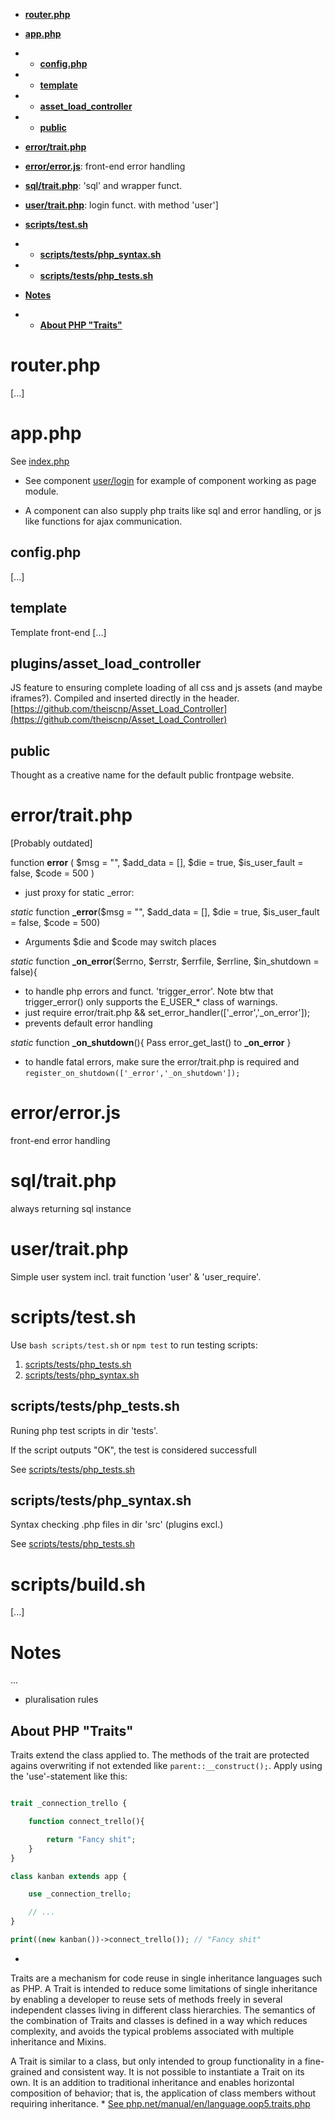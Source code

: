 


- [__router.php__](#routerphp)

- [__app.php__](#appphp)

- - [__config.php__](#configphp)

- - [__template__](#template)

- - [__asset_load_controller__](#asset_load_controller-plugin)

- - [__public__](#public)

- [__error/trait.php__](#errortraitphp)

- [__error/error.js__](#errorerrorjs): front-end error handling

- [__sql/trait.php__](#sqltraitphp): 'sql' and wrapper funct.

- [__user/trait.php__](#usertraitphp): login funct. with method 'user']

- [__scripts/test.sh__](#scriptstestsh)

- - [__scripts/tests/php_syntax.sh__](#scriptstestsphp_syntaxsh)

- - [__scripts/tests/php_tests.sh__](#scriptstestsphp_testssh)

- [__Notes__](#notes)

- - [__About PHP "Traits"__](#about-php-traits)








# router.php #

[...]






# app.php #

See [index.php](src/index.php)

 - See component [user/login](src/user/login) for example of component working as page module.

 - A component can also supply php traits like sql and error handling, or js like functions for ajax communication.


## config.php ##

[...]


## template ##

Template front-end [...]


## plugins/asset_load_controller ##

JS feature to ensuring complete loading of all css and js assets (and maybe iframes?).
Compiled and inserted directly in the header.
[https://github.com/theiscnp/Asset_Load_Controller](https://github.com/theiscnp/Asset_Load_Controller)



## public ##

Thought as a creative name for the default public frontpage website.





# error/trait.php #

[Probably outdated]

function __error__ ( $msg = "", $add_data = [], $die = true, $is_user_fault = false, $code = 500 )
- just proxy for static \_error:

*static* function __\_error__($msg = "", $add_data = [], $die = true, $is_user_fault = false, $code = 500)
- Arguments $die and $code may switch places

*static* function __\_on_error__($errno, $errstr, $errfile, $errline, $in_shutdown = false){
- to handle php errors and funct. 'trigger_error'. Note btw that trigger_error() only supports the E_USER_* class of warnings.
- just require error/trait.php && set_error_handler(['_error','\_on_error']);
- prevents default error handling

*static* function __\_on_shutdown__(){ Pass error_get_last() to __\_on_error__ }
- to handle fatal errors, make sure the error/trait.php is required and `register_on_shutdown(['_error','_on_shutdown']);`


# error/error.js #

front-end error handling





# sql/trait.php #

always returning sql instance


# user/trait.php #

Simple user system incl. trait function 'user' & 'user_require'.






# scripts/test.sh #

Use `bash scripts/test.sh` or `npm test` to run testing scripts:

1. [scripts/tests/php_tests.sh](scripts/tests/php_tests.sh)
2. [scripts/tests/php_syntax.sh](scripts/tests/php_syntax.sh)



## scripts/tests/php_tests.sh ##

Runing php test scripts in dir 'tests'.

If the script outputs "OK", the test is considered successfull

See [scripts/tests/php_tests.sh](src/scripts/tests/php_tests.sh)



## scripts/tests/php_syntax.sh ##

Syntax checking .php files in dir 'src' (plugins excl.)

See [scripts/tests/php_tests.sh](src/scripts/tests/php_syntax.sh)





# scripts/build.sh #

[...]





# Notes #

...
- pluralisation rules



## About PHP "Traits" ##

Traits extend the class applied to.
The methods of the trait are protected agains overwriting if not extended like `parent::__construct();`.
Apply using the 'use'-statement like this:

```php

trait _connection_trello {

	function connect_trello(){

		return "Fancy shit";
	}
}

class kanban extends app {

	use _connection_trello;

	// ...
}

print((new kanban())->connect_trello()); // "Fancy shit"

```

*
Traits are a mechanism for code reuse in single inheritance languages such as PHP. A Trait is intended to reduce some limitations of single inheritance by enabling a developer to reuse sets of methods freely in several independent classes living in different class hierarchies. The semantics of the combination of Traits and classes is defined in a way which reduces complexity, and avoids the typical problems associated with multiple inheritance and Mixins.

A Trait is similar to a class, but only intended to group functionality in a fine-grained and consistent way. It is not possible to instantiate a Trait on its own. It is an addition to traditional inheritance and enables horizontal composition of behavior; that is, the application of class members without requiring inheritance.
*
[See php.net/manual/en/language.oop5.traits.php](https://www.php.net/manual/en/language.oop5.traits.php)
